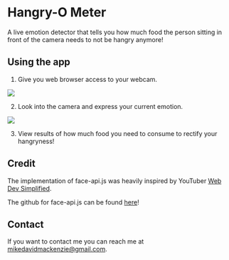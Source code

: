 # Hangry-O Meter

A live emotion detector that tells you how much food the person sitting in front of the camera needs to not be hangry anymore!

## Using the app

1. Give you web browser access to your webcam.

<kbd>
  <img src="../master/photos/allow.GIF" />
</kbd>

2. Look into the camera and express your current emotion.

<kbd>
  <img src="../master/photos/transition.gif" />
</kbd>

3. View results of how much food you need to consume to rectify your hangryness!

## Credit

The implementation of face-api.js was heavily inspired by YouTuber [Web Dev Simplified](https://www.youtube.com/watch?v=CVClHLwv-4I&t=2s).


The github for face-api.js can be found
[here](https://github.com/justadudewhohacks/face-api.js/)!

## Contact

If you want to contact me you can reach me at mikedavidmackenzie@gmail.com.
